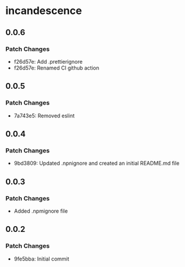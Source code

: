 # incandescence

## 0.0.6

### Patch Changes

- f26d57e: Add .prettierignore
- f26d57e: Renamed CI github action

## 0.0.5

### Patch Changes

- 7a743e5: Removed eslint

## 0.0.4

### Patch Changes

- 9bd3809: Updated .npnignore and created an initial README.md file

## 0.0.3

### Patch Changes

- Added .npmignore file

## 0.0.2

### Patch Changes

- 9fe5bba: Initial commit
